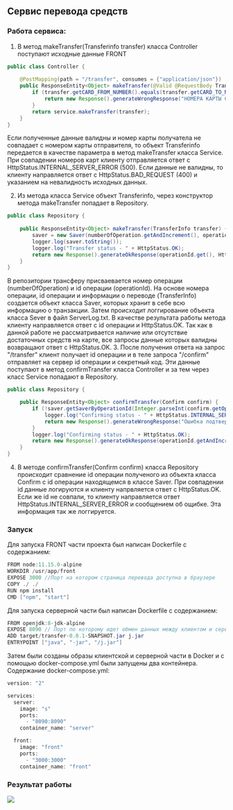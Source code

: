 ## Сервис перевода средств
### Работа сервиса:
1. В метод makeTransfer(Transferinfo transfer) класса Controller поступают исходные данные FRONT
```java
public class Controller {
    
    @PostMapping(path = "/transfer", consumes = {"application/json"})
    public ResponseEntity<Object> makeTransfer(@Valid @RequestBody TransferInfo transfer) {
        if (transfer.getCARD_FROM_NUMBER().equals(transfer.getCARD_TO_NUMBER())) {
            return new Response().generateWrongResponse("НОМЕРА КАРТЫ СОВПАДАЮТ", HttpStatus.NOT_FOUND);
        }
        return service.makeTransfer(transfer);
    }
}
```
Если полученные данные валидны и номер карты получатела не совпадает с номером карты отправителя, то объект Transferinfo передается в качестве параметра в метод makeTransfer класса Service.
При совпадении номеров карт клиенту отправляется ответ с HttpStatus.INTERNAL_SERVER_ERROR (500).
Если данные не валидны, то клиенту направляется ответ с HttpStatus.BAD_REQUEST (400) и указанием на невалидность исходных данных.

2. Из метода класса Service объект Transferinfo, через конструктор метода makeTransfer попадает в Repository.
```java
public class Repository {
    
    public ResponseEntity<Object> makeTransfer(TransferInfo transfer) {
        saver = new Saver(numberOfOperation.getAndIncrement(), operationId.get(), transfer);
        logger.log(saver.toString());
        logger.log("Transfer status - " + HttpStatus.OK);
        return new Response().generateOkResponse(operationId.get(), HttpStatus.OK);
    }
}
```
В репозитории трансферу присваевается номер операции (numberOfOperation) и id операции (operationId).
На основе номера операции, id операции и информации о переводе (TransferInfo) создается объект класса Saver, которых хранит в себе всю информацию о транзакции.
Затем происходит логгирование объекта класса Sever в файл ServerLog.txt.
В качестве результата работы метода клиенту направляется ответ с id операции и HttpStatus.OK.
Так как в данной работе не рассматривается наличие или отсутствие достаточных средств на карте, все запросы данные которых валидны возвращают ответ с HttpStatus.OK.
3. После получения ответа на запрос "/transfer" клиент получает id операции и в теле запроса "/confirm" отправляет на сервер id операции и секретный код. Эти данные поступают в метод confirmTransfer класса Controller и за тем через класс Service попадают в Repository.
```java
public class Repository {

    public ResponseEntity<Object> confirmTransfer(Confirm confirm) {
        if (!saver.getSaverByOperationId(Integer.parseInt(confirm.getOperationId()))) {
            logger.log("Confirming status - " + HttpStatus.INTERNAL_SERVER_ERROR);
            return new Response().generateWrongResponse("Ошибка подтверждения операции", HttpStatus.INTERNAL_SERVER_ERROR);
        }
        logger.log("Confirming status - " + HttpStatus.OK);
        return new Response().generateOkResponse(operationId.getAndIncrement(), HttpStatus.OK);
    }
}
```

4. В методе confirmTransfer(Confirm confirm) класса Repository происходит сравнение id операции полученого из объекта класса Confirm с id операции находящемся в классе Saver.
При совпадении id данные логируются и клиенту напрвляется ответ с HttpStatus.OK.
Если же id не совпали, то клиенту направляется ответ HttpStatus.INTERNAL_SERVER_ERROR и сообщением об ощибке. Эта информация так же логгируется.

### Запуск
Для запуска FRONT части проекта был написан Dockerfile с содержанием:
```java
FROM node:11.15.0-alpine
WORKDIR /usr/app/front
EXPOSE 3000 //Порт на котором страница перевода доступна в браузере
COPY ./ ./
RUN npm install
CMD ["npm", "start"]
```
Для запуска серверной части был написан Dockerfile с содержанием:
```java
FROM openjdk:8-jdk-alpine
EXPOSE 8090 // Порт по которому идет обмен данных между клиентом и сервером
ADD target/transfer-0.0.1-SNAPSHOT.jar j.jar
ENTRYPOINT ["java", "-jar", "/j.jar"]
```
Затем были созданы образы клиентской и серверной части в Docker и с помощью docker-compose.yml были запущены два контейнера.
Содержание docker-compose.yml:
```java
version: "2"

services:
  server:
    image: "s"
    ports:
      - "8090:8090"
    container_name: "server"

  front:
    image: "front"
    ports:
      - "3000:3000"
    container_name: "front"
```
### Результат работы
![](https://sun9-north.userapi.com/sun9-82/s/v1/ig2/MJZHKcByqpl12hIxZVihcbu8EX9Sp4qmqDODRU8l-eG9uFh6VTiiRI-BYlfK8URvMtFFIAouKGMqXIc11hAsEUaP.jpg?size=1914x977&quality=95&type=album)
